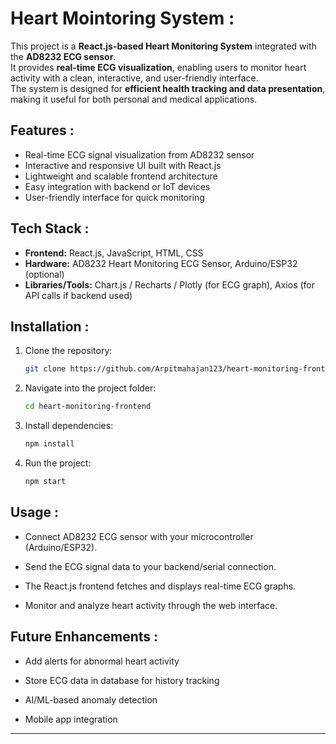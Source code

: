 ﻿# Heart Mointoring System :

This project is a **React.js-based Heart Monitoring System** integrated with the **AD8232 ECG sensor**.  
It provides **real-time ECG visualization**, enabling users to monitor heart activity with a clean, interactive, and user-friendly interface.  
The system is designed for **efficient health tracking and data presentation**, making it useful for both personal and medical applications.



## Features :

- Real-time ECG signal visualization from AD8232 sensor  
- Interactive and responsive UI built with React.js  
- Lightweight and scalable frontend architecture  
- Easy integration with backend or IoT devices  
- User-friendly interface for quick monitoring  

## Tech Stack :
- **Frontend:** React.js, JavaScript, HTML, CSS  
- **Hardware:** AD8232 Heart Monitoring ECG Sensor, Arduino/ESP32 (optional)  
- **Libraries/Tools:** Chart.js / Recharts / Plotly (for ECG graph), Axios (for API calls if backend used)  


## Installation : 
1. Clone the repository:
   ```bash
   git clone https://github.com/Arpitmahajan123/heart-monitoring-frontend.git
2. Navigate into the project folder:
    ```bash
    cd heart-monitoring-frontend
3. Install dependencies:
    ```bash 
    npm install
4. Run the project:
    ```bash
    npm start
## Usage :

- Connect AD8232 ECG sensor with your microcontroller (Arduino/ESP32).

- Send the ECG signal data to your backend/serial connection.

- The React.js frontend fetches and displays real-time ECG graphs.

- Monitor and analyze heart activity through the web interface.

## Future Enhancements :

- Add alerts for abnormal heart activity

- Store ECG data in database for history tracking

- AI/ML-based anomaly detection

- Mobile app integration


---
